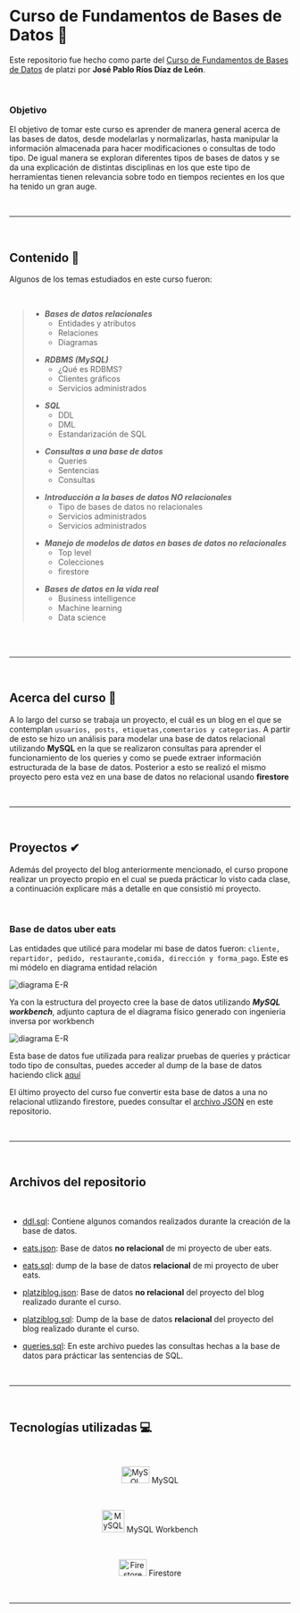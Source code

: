 
</br>

# Curso de Fundamentos de Bases de Datos 🧠

Este repositorio fue hecho como parte del [Curso de Fundamentos de Bases de Datos](https://platzi.com/clases/bd "Curso de Fundamentos de Bases de Datos") de platzi por **Jos&eacute; Pablo R&iacute;os D&iacute;az de Le&oacute;n**.

</br>

### Objetivo

El objetivo de tomar este curso es aprender de manera general acerca de las bases de datos, desde modelarlas y normalizarlas, hasta manipular la informaci&oacute;n almacenada para hacer modificaciones o consultas de todo tipo. De igual manera se exploran diferentes tipos de bases de datos y se da una explicaci&oacute;n de distintas disciplinas en los que este tipo de herramientas tienen relevancia sobre todo en tiempos recientes en los que ha tenido un gran auge.

</br>

------------

</br>

## Contenido 🧾
Algunos de los temas estudiados en este curso fueron:

</br>

>* ***Bases de datos relacionales***
>   * Entidades y atributos
>   * Relaciones
>   * Diagramas
> <p></p>
> 
>* ***RDBMS (MySQL)***
>   * ¿Qu&eacute; es RDBMS?
>   * Clientes gr&aacute;ficos
>   * Servicios administrados
> <p></p>
>
>* ***SQL***
>   * DDL
>   * DML
>   * Estandarizaci&oacute;n de SQL
> <p> </p>
>
> * ***Consultas a una base de datos***
>    * Queries
>    * Sentencias
>    * Consultas
> <p> </p>
>
> * ***Introducci&oacute;n a la bases de datos NO relacionales***
>    * Tipo de bases de datos no relacionales
>    * Servicios administrados
>    * Servicios administrados
> <p> </p>
>
> * ***Manejo de modelos de datos en bases de datos no relacionales***
>    * Top level
>    * Colecciones
>    * firestore
> <p> </p>
>
> * ***Bases de datos en la vida real***
>    * Business intelligence
>    * Machine learning
>    * Data science
> <p> </p>
>

</br>
</br>

----

</br>

## Acerca del curso 📓

A lo largo del curso se trabaja un proyecto, el cu&aacute;l es un blog en el que se contemplan `usuarios, posts, etiquetas,comentarios y categorias`. A partir de esto se hizo un an&aacute;lisis para modelar una base de datos relacional utilizando **MySQL** en la que se realizaron consultas para aprender el funcionamiento de los queries y como se puede extraer informaci&oacute;n estructurada de la base de datos. Posterior a esto se realiz&oacute; el mismo proyecto pero esta vez en una base de datos no relacional usando **firestore**

</br>

----

</br>

## Proyectos ✔

Adem&aacute;s del proyecto del blog anteriormente mencionado, el curso propone realizar un proyecto propio en el cual se pueda pr&aacute;cticar lo visto cada clase, a continuaci&oacute;n explicare m&aacute;s a detalle en que consisti&oacute; mi proyecto.

</br>

### Base de datos uber eats

Las entidades que utilic&eacute; para modelar mi base de datos fueron: `cliente, repartidor, pedido, restaurante,comida, dirección y forma_pago`. Este es mi m&oacute;delo en diagrama entidad relaci&oacute;n

<img src="https://i.ibb.co/0mptvz1/Untitled-Diagram.png" alt="diagrama E-R" title="diagrama E-R"/>

Ya con la estructura del proyecto cree la base de datos utilizando ***MySQL workbench***, adjunto captura de el diagrama f&iacute;sico generado con ingenieria inversa por workbench

<img src="https://i.ibb.co/1nSCQKd/Capture.png" alt="diagrama E-R" title="diagrama E-R"/>

Esta base de datos fue utilizada para realizar pruebas de queries y pr&aacute;cticar todo tipo de consultas, puedes acceder al dump de la base de datos haciendo click [aqu&iacute;](https://github.com/Paridile/curso-fundamentos-de-bases-de-datos/blob/main/eats.sql "Dump base de datos Uber eats") 

El &uacute;ltimo proyecto del curso fue convertir esta base de datos a una no relacional utlizando firestore, puedes consultar el [archivo JSON](https://github.com/Paridile/curso-fundamentos-de-bases-de-datos/blob/main/eats.json "eats.json")  en este repositorio.

</br>

----

</br>

## Archivos del repositorio

</br>


* [ddl.sql]("https://github.com/Paridile/curso-fundamentos-de-bases-de-datos/blob/main/ddl.sql" "ddl.sql"): Contiene algunos comandos realizados durante la creaci&oacute;n de la base de datos.

* [eats.json](https://github.com/Paridile/curso-fundamentos-de-bases-de-datos/blob/main/eats.json "eats.json"): Base de datos **no relacional** de mi proyecto de uber eats.

* [eats.sql](https://github.com/Paridile/curso-fundamentos-de-bases-de-datos/blob/main/eats.sql "eats.sql"): dump de la base de datos **relacional** de mi proyecto de uber eats.

* [platziblog.json](https://github.com/Paridile/curso-fundamentos-de-bases-de-datos/blob/main/platziblog.json "platziblog.json"):  Base de datos **no relacional** del proyecto del blog realizado durante el curso.

* [platziblog.sql](https://github.com/Paridile/curso-fundamentos-de-bases-de-datos/blob/main/platziblog.sql "platziblog.sql"): Dump de la base de datos **relacional** del proyecto del blog realizado durante el curso.

* [queries.sql](https://github.com/Paridile/curso-fundamentos-de-bases-de-datos/blob/main/queries.sql "queries.sql"): En este archivo puedes las consultas hechas a la base de datos para pr&aacute;cticar las sentencias de SQL.

</br>

----

</br>

## Tecnolog&iacute;as utilizadas 💻

</br>

<div align="center">

<img src="https://logodownload.org/wp-content/uploads/2016/10/mysql-logo.png" width="50px" height="30px" alt="MySQL" title="MySQL"/> MySQL

</br>

<img src="https://dl2.macupdate.com/images/icons256/31829.png?d=14849375570" width="40px" height="40px" alt="MySQL Workbench" title="MySQL Workbench"/> MySQL Workbench

</br>

<img src="https://coronalabs.com/wordpress/wp-content/uploads/2017/04/Firebase_16-logo.png" width="50px" height="30px" alt="Firestore" title="Firestore"/> Firestore

</div>

</br>

-----


